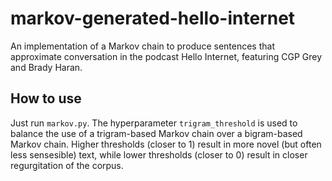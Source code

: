 # markov-generated-hello-internet
An implementation of a Markov chain to produce sentences that approximate conversation in the podcast Hello Internet, featuring CGP Grey and Brady Haran.

## How to use ##

Just run `markov.py`. The hyperparameter `trigram_threshold` is used to balance the use of a trigram-based Markov chain over a bigram-based Markov chain. Higher thresholds (closer to 1) result in more novel (but often less sensesible) text, while lower thresholds (closer to 0) result in closer regurgitation of the corpus.